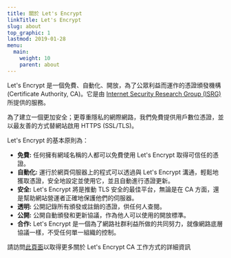 ```yaml
---
title: 關於 Let's Encrypt
linkTitle: Let's Encrypt
slug: about
top_graphic: 1
lastmod: 2019-01-28
menu:
  main:
    weight: 10
    parent: about
---
```


Let's Encrypt 是一個免費、自動化、開放，為了公眾利益而運作的憑證頒發機構 (Certificate Authority, CA)。它是由 [Internet Security Research Group (ISRG)](https://www.abetterinternet.org/) 所提供的服務。

為了建立一個更加安全；更尊重隱私的網際網路，我們免費提供用戶數位憑證，並以最友善的方式替網站啟用 HTTPS (SSL/TLS)。

Let's Encrypt 的基本原則為：

* **免費:** 任何擁有網域名稱的人都可以免費使用 Let's Encrypt 取得可信任的憑證。
* **自動化:** 運行於網頁伺服器上的程式可以透過與 Let's Encrypt 溝通，輕鬆地獲取憑證，安全地設定並使用它，並且自動進行憑證更新。
* **安全:** Let's Encrypt 將是推動 TLS 安全的最佳平台，無論是在 CA 方面，還是幫助網站營運者正確地保護他們的伺服器。
* **透明:** 公開記錄所有頒發或註銷的憑證，供任何人查閱。
* **公開:** 公開自動頒發和更新協議，作為他人可以使用的開放標準。
* **合作:** Let's Encrypt 是一個為了網路社群利益所做的共同努力，就像網路底層協議一樣，不受任何單一組織的控制。

請訪問[此頁面](/how-it-works)以取得更多關於 Let's Encrypt CA 工作方式的詳細資訊
